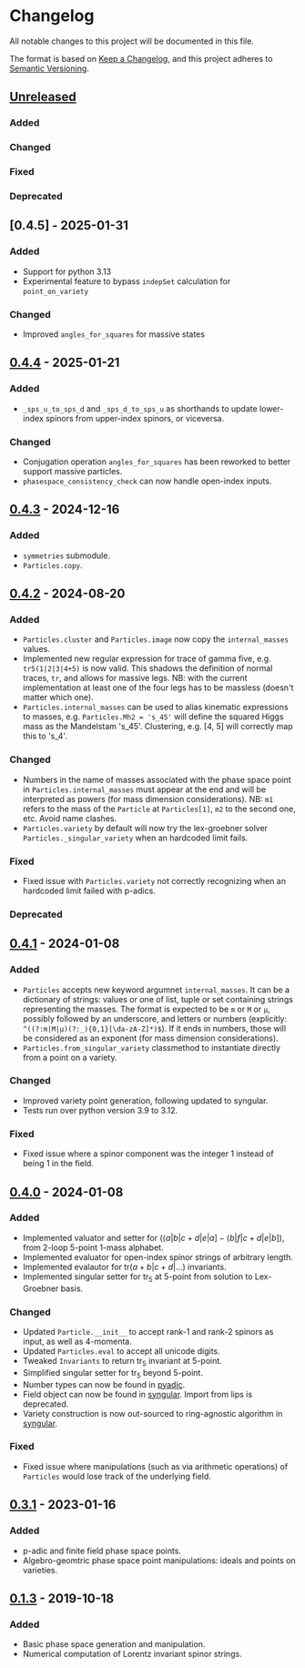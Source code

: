 # Changelog

All notable changes to this project will be documented in this file.

The format is based on [Keep a Changelog](https://keepachangelog.com/en/1.0.0/),
and this project adheres to [Semantic Versioning](https://semver.org/spec/v2.0.0.html).


## [Unreleased]

### Added

### Changed

### Fixed

### Deprecated


## [0.4.5] - 2025-01-31

### Added

- Support for python 3.13
- Experimental feature to bypass `indepSet` calculation for `point_on_variety`

### Changed

- Improved `angles_for_squares` for massive states


## [0.4.4] - 2025-01-21

### Added

- `_sps_u_to_sps_d` and `_sps_d_to_sps_u` as shorthands to update lower-index spinors from upper-index spinors, or viceversa.

### Changed

- Conjugation operation `angles_for_squares` has been reworked to better support massive particles.
- `phasespace_consistency_check` can now handle open-index inputs.


## [0.4.3] - 2024-12-16

### Added

- `symmetries` submodule.
- `Particles.copy`.


## [0.4.2] - 2024-08-20

### Added

- `Particles.cluster` and `Particles.image` now copy the `internal_masses` values.
- Implemented new regular expression for trace of gamma five, e.g. `tr5(1|2|3|4+5)` is now valid. This shadows the definition of normal traces, `tr`, and allows for massive legs. NB: with the current implementation at least one of the four legs has to be massless (doesn't matter which one).
- `Particles.internal_masses` can be used to alias kinematic expressions to masses, e.g. `Particles.Mh2 = 's_45'` will define the squared Higgs mass as the Mandelstam 's_45'. Clustering, e.g. [4, 5] will correctly map this to 's_4'.

### Changed

- Numbers in the name of masses associated with the phase space point in `Particles.internal_masses` must appear at the end and will be interpreted as powers (for mass dimension considerations). NB: `m1` refers to the mass of the `Particle` at `Particles[1]`, `m2` to the second one, etc. Avoid name clashes.
- `Particles.variety` by default will now try the lex-groebner solver `Particles._singular_variety` when an hardcoded limit fails.

### Fixed

- Fixed issue with `Particles.variety` not correctly recognizing when an hardcoded limit failed with p-adics.

### Deprecated


## [0.4.1] - 2024-01-08

### Added

- `Particles` accepts new keyword argumnet `internal_masses`. It can be a dictionary of strings: values or one of list, tuple or set containing strings representing the masses. The format is expected to be `m` or `M` or `μ`, possibly followed by an underscore, and letters or numbers (explicitly: `^((?:m|M|μ)(?:_){0,1}[\da-zA-Z]*)$`). If it ends in numbers, those will be considered as an exponent (for mass dimension considerations).
- `Particles.from_singular_variety` classmethod to instantiate directly from a point on a variety.

### Changed

- Improved variety point generation, following updated to syngular.
- Tests run over python version 3.9 to 3.12.

### Fixed

- Fixed issue where a spinor component was the integer 1 instead of being 1 in the field.


## [0.4.0] - 2024-01-08

### Added

- Implemented valuator and setter for $(⟨a|b|c+d|e|a]-⟨b|f|c+d|e|b])$, from 2-loop 5-point 1-mass alphabet.
- Implemented evaluator for open-index spinor strings of arbitrary length.
- Implemented evalautor for $\text{tr}(a+b|c+d|\dots)$ invariants.
- Implemented singular setter for $\text{tr}_5$ at 5-point from solution to Lex-Groebner basis.

### Changed

- Updated `Particle.__init__` to accept rank-1 and rank-2 spinors as input, as well as 4-momenta.
- Updated `Particles.eval` to accept all unicode digits.
- Tweaked `Invariants` to return $\text{tr}_5$ invariant at 5-point.
- Simplified singular setter for $\text{tr}_5$ beyond 5-point.
- Number types can now be found in [pyadic](https://github.com/GDeLaurentis/pyadic).
- Field object can now be found in [syngular](https://github.com/GDeLaurentis/syngular). Import from lips is deprecated.
- Variety construction is now out-sourced to ring-agnostic algorithm in [syngular](https://github.com/GDeLaurentis/syngular).

### Fixed

- Fixed issue where manipulations (such as via arithmetic operations) of `Particles` would lose track of the underlying field.


## [0.3.1] - 2023-01-16

### Added

- p-adic and finite field phase space points.
- Algebro-geomtric phase space point manipulations: ideals and points on varieties.


## [0.1.3] - 2019-10-18

### Added

- Basic phase space generation and manipulation.
- Numerical computation of Lorentz invariant spinor strings.


[unreleased]: https://github.com/GDeLaurentis/lips/compare/v0.4.5...HEAD
[0.4.4]: https://github.com/GDeLaurentis/lips/compare/v0.4.4...v0.4.5
[0.4.4]: https://github.com/GDeLaurentis/lips/compare/v0.4.3...v0.4.4
[0.4.3]: https://github.com/GDeLaurentis/lips/compare/v0.4.2...v0.4.3
[0.4.2]: https://github.com/GDeLaurentis/lips/compare/v0.4.1...v0.4.2
[0.4.1]: https://github.com/GDeLaurentis/lips/compare/v0.4.0...v0.4.1
[0.4.0]: https://github.com/GDeLaurentis/lips/compare/v0.3.1...v0.4.0
[0.3.1]: https://github.com/GDeLaurentis/lips/compare/v0.1.3...v0.3.1
[0.1.3]: https://github.com/GDeLaurentis/lips/releases/tag/v0.1.3
